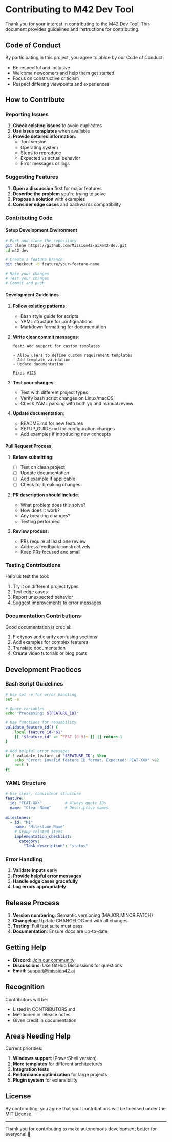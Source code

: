 # Contributing to M42 Dev Tool

Thank you for your interest in contributing to the M42 Dev Tool! This document provides guidelines and instructions for contributing.

## Code of Conduct

By participating in this project, you agree to abide by our Code of Conduct:
- Be respectful and inclusive
- Welcome newcomers and help them get started
- Focus on constructive criticism
- Respect differing viewpoints and experiences

## How to Contribute

### Reporting Issues

1. **Check existing issues** to avoid duplicates
2. **Use issue templates** when available
3. **Provide detailed information**:
   - Tool version
   - Operating system
   - Steps to reproduce
   - Expected vs actual behavior
   - Error messages or logs

### Suggesting Features

1. **Open a discussion** first for major features
2. **Describe the problem** you're trying to solve
3. **Propose a solution** with examples
4. **Consider edge cases** and backwards compatibility

### Contributing Code

#### Setup Development Environment

```bash
# Fork and clone the repository
git clone https://github.com/Mission42-ai/m42-dev.git
cd m42-dev

# Create a feature branch
git checkout -b feature/your-feature-name

# Make your changes
# Test your changes
# Commit and push
```

#### Development Guidelines

1. **Follow existing patterns**:
   - Bash style guide for scripts
   - YAML structure for configurations
   - Markdown formatting for documentation

2. **Write clear commit messages**:
   ```
   feat: Add support for custom templates
   
   - Allow users to define custom requirement templates
   - Add template validation
   - Update documentation
   
   Fixes #123
   ```

3. **Test your changes**:
   - Test with different project types
   - Verify bash script changes on Linux/macOS
   - Check YAML parsing with both yq and manual review

4. **Update documentation**:
   - README.md for new features
   - SETUP_GUIDE.md for configuration changes
   - Add examples if introducing new concepts

#### Pull Request Process

1. **Before submitting**:
   - [ ] Test on clean project
   - [ ] Update documentation
   - [ ] Add example if applicable
   - [ ] Check for breaking changes

2. **PR description should include**:
   - What problem does this solve?
   - How does it work?
   - Any breaking changes?
   - Testing performed

3. **Review process**:
   - PRs require at least one review
   - Address feedback constructively
   - Keep PRs focused and small

### Testing Contributions

Help us test the tool:
1. Try it on different project types
2. Test edge cases
3. Report unexpected behavior
4. Suggest improvements to error messages

### Documentation Contributions

Good documentation is crucial:
1. Fix typos and clarify confusing sections
2. Add examples for complex features
3. Translate documentation
4. Create video tutorials or blog posts

## Development Practices

### Bash Script Guidelines

```bash
# Use set -e for error handling
set -e

# Quote variables
echo "Processing: ${FEATURE_ID}"

# Use functions for reusability
validate_feature_id() {
    local feature_id="$1"
    [[ "$feature_id" =~ ^FEAT-[0-9]+ ]] || return 1
}

# Add helpful error messages
if ! validate_feature_id "$FEATURE_ID"; then
    echo "Error: Invalid feature ID format. Expected: FEAT-XXX" >&2
    exit 1
fi
```

### YAML Structure

```yaml
# Use clear, consistent structure
feature:
  id: "FEAT-XXX"          # Always quote IDs
  name: "Clear Name"      # Descriptive names
  
milestones:
  - id: "M1"
    name: "Milestone Name"
    # Group related items
    implementation_checklist:
      category:
        "Task description": "status"
```

### Error Handling

1. **Validate inputs** early
2. **Provide helpful error messages**
3. **Handle edge cases gracefully**
4. **Log errors appropriately**

## Release Process

1. **Version numbering**: Semantic versioning (MAJOR.MINOR.PATCH)
2. **Changelog**: Update CHANGELOG.md with all changes
3. **Testing**: Full test suite must pass
4. **Documentation**: Ensure docs are up-to-date

## Getting Help

- **Discord**: [Join our community](https://discord.gg/m42-dev)
- **Discussions**: Use GitHub Discussions for questions
- **Email**: support@mission42.ai

## Recognition

Contributors will be:
- Listed in CONTRIBUTORS.md
- Mentioned in release notes
- Given credit in documentation

## Areas Needing Help

Current priorities:
1. **Windows support** (PowerShell version)
2. **More templates** for different architectures
3. **Integration tests**
4. **Performance optimization** for large projects
5. **Plugin system** for extensibility

## License

By contributing, you agree that your contributions will be licensed under the MIT License.

---

Thank you for contributing to make autonomous development better for everyone! 🚀